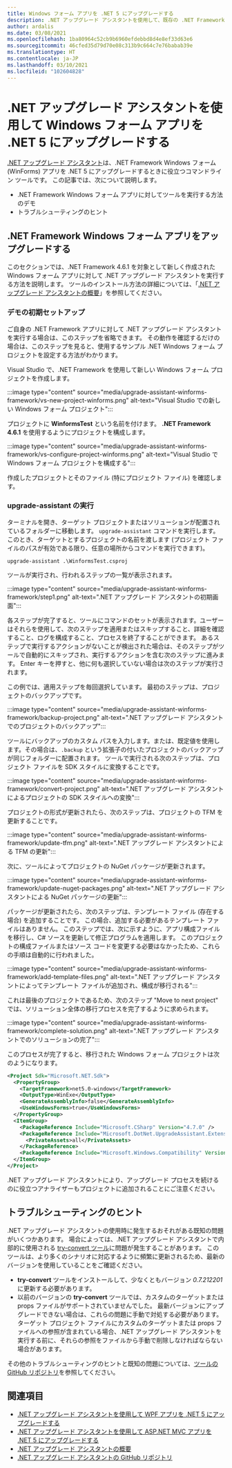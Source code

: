```yaml
---
title: Windows フォーム アプリを .NET 5 にアップグレードする
description: .NET アップグレード アシスタントを使用して、既存の .NET Framework Windows フォーム アプリを .NET 5 にアップグレードします。 .NET アップグレード アシスタントは、.NET Framework から .NET 5 にアプリを移行するときに役立つ CLI ツールです。
author: ardalis
ms.date: 03/08/2021
ms.openlocfilehash: 1ba80964c52cb9b6960efdebbd8d4e8ef33d63e6
ms.sourcegitcommit: 46cfed35d79d70e08c313b9c664c7e76babab39e
ms.translationtype: HT
ms.contentlocale: ja-JP
ms.lasthandoff: 03/10/2021
ms.locfileid: "102604828"
---
```

# <a name="upgrade-a-windows-forms-app-to-net-5-with-the-net-upgrade-assistant"></a>.NET アップグレード アシスタントを使用して Windows フォーム アプリを .NET 5 にアップグレードする

[.NET アップグレード アシスタント](upgrade-assistant-overview.md)は、.NET Framework Windows フォーム (WinForms) アプリを .NET 5 にアップグレードするときに役立つコマンドライン ツールです。 この記事では、次について説明します。

- .NET Framework Windows フォーム アプリに対してツールを実行する方法のデモ
- トラブルシューティングのヒント

## <a name="upgrade-net-framework-windows-forms-apps"></a>.NET Framework Windows フォーム アプリをアップグレードする

このセクションでは、.NET Framework 4.6.1 を対象として新しく作成された Windows フォーム アプリに対して .NET アップグレード アシスタントを実行する方法を説明します。 ツールのインストール方法の詳細については、「[.NET アップグレード アシスタントの概要](upgrade-assistant-overview.md)」を参照してください。

### <a name="initial-demo-setup"></a>デモの初期セットアップ

ご自身の .NET Framework アプリに対して .NET アップグレード アシスタントを実行する場合は、このステップを省略できます。 その動作を確認するだけの場合は、このステップを見ると、使用するサンプル .NET Windows フォーム プロジェクトを設定する方法がわかります。

Visual Studio で、.NET Framework を使用して新しい Windows フォーム プロジェクトを作成します。

:::image type="content" source="media/upgrade-assistant-winforms-framework/vs-new-project-winforms.png" alt-text="Visual Studio での新しい Windows フォーム プロジェクト":::

プロジェクトに **WinformsTest** という名前を付けます。 **.NET Framework 4.6.1** を使用するようにプロジェクトを構成します。

:::image type="content" source="media/upgrade-assistant-winforms-framework/vs-configure-project-winforms.png" alt-text="Visual Studio で Windows フォーム プロジェクトを構成する":::

作成したプロジェクトとそのファイル (特にプロジェクト ファイル) を確認します。

### <a name="run-upgrade-assistant"></a>upgrade-assistant の実行

ターミナルを開き、ターゲット プロジェクトまたはソリューションが配置されているフォルダーに移動します。 `upgrade-assistant` コマンドを実行します。このとき、ターゲットとするプロジェクトの名前を渡します (プロジェクト ファイルのパスが有効である限り、任意の場所からコマンドを実行できます)。

```console
upgrade-assistant .\WinformsTest.csproj
```

ツールが実行され、行われるステップの一覧が表示されます。

:::image type="content" source="media/upgrade-assistant-winforms-framework/step1.png" alt-text=".NET アップグレード アシスタントの初期画面":::

各ステップが完了すると、ツールにコマンドのセットが表示されます。ユーザーはそれらを使用して、次のステップを適用またはスキップすること、詳細を確認すること、ログを構成すること、プロセスを終了することができます。 あるステップで実行するアクションがないことが検出された場合は、そのステップがツールで自動的にスキップされ、実行するアクションを含む次のステップに進みます。 Enter キーを押すと、他に何も選択していない場合は次のステップが実行されます。

この例では、適用ステップを毎回選択しています。 最初のステップは、プロジェクトのバックアップです。

:::image type="content" source="media/upgrade-assistant-winforms-framework/backup-project.png" alt-text=".NET アップグレード アシスタントでのプロジェクトのバックアップ":::

ツールにバックアップのカスタム パスを入力します。または、既定値を使用します。その場合は、`.backup` という拡張子の付いたプロジェクトのバックアップが同じフォルダーに配置されます。 ツールで実行される次のステップは、プロジェクト ファイルを SDK スタイルに変換することです。

:::image type="content" source="media/upgrade-assistant-winforms-framework/convert-project.png" alt-text=".NET アップグレード アシスタントによるプロジェクトの SDK スタイルへの変換":::

プロジェクトの形式が更新されたら、次のステップは、プロジェクトの TFM を更新することです。

:::image type="content" source="media/upgrade-assistant-winforms-framework/update-tfm.png" alt-text=".NET アップグレード アシスタントによる TFM の更新":::

次に、ツールによってプロジェクトの NuGet パッケージが更新されます。

:::image type="content" source="media/upgrade-assistant-winforms-framework/update-nuget-packages.png" alt-text=".NET アップグレード アシスタントによる NuGet パッケージの更新":::

パッケージが更新されたら、次のステップは、テンプレート ファイル (存在する場合) を追加することです。 この場合、追加する必要があるテンプレート ファイルはありません。 このステップでは、次に示すように、アプリ構成ファイルを移行し、C# ソースを更新して修正プログラムを適用します。 このプロジェクトの構成ファイルまたはソース コードを変更する必要はなかったため、これらの手順は自動的に行われました。

:::image type="content" source="media/upgrade-assistant-winforms-framework/add-template-files.png" alt-text=".NET アップグレード アシスタントによってテンプレート ファイルが追加され、構成が移行される":::

これは最後のプロジェクトであるため、次のステップ "Move to next project" では、ソリューション全体の移行プロセスを完了するように求められます。

:::image type="content" source="media/upgrade-assistant-winforms-framework/complete-solution.png" alt-text=".NET アップグレード アシスタントでのソリューションの完了":::

このプロセスが完了すると、移行された Windows フォーム プロジェクトは次のようになります。

```xml
<Project Sdk="Microsoft.NET.Sdk">
  <PropertyGroup>
    <TargetFramework>net5.0-windows</TargetFramework>
    <OutputType>WinExe</OutputType>
    <GenerateAssemblyInfo>false</GenerateAssemblyInfo>
    <UseWindowsForms>true</UseWindowsForms>
  </PropertyGroup>
  <ItemGroup>
    <PackageReference Include="Microsoft.CSharp" Version="4.7.0" />
    <PackageReference Include="Microsoft.DotNet.UpgradeAssistant.Extensions.Default.Analyzers" Version="0.2.211730">
      <PrivateAssets>all</PrivateAssets>
    </PackageReference>
    <PackageReference Include="Microsoft.Windows.Compatibility" Version="5.0.2" />
  </ItemGroup>
</Project>
```

.NET アップグレード アシスタントにより、アップグレード プロセスを続けるのに役立つアナライザーもプロジェクトに追加されることにご注意ください。

## <a name="troubleshooting-tips"></a>トラブルシューティングのヒント

.NET アップグレード アシスタントの使用時に発生するおそれがある既知の問題がいくつかあります。 場合によっては、.NET アップグレード アシスタントで内部的に使用される [try-convert ツール](https://github.com/dotnet/try-convert)に問題が発生することがあります。 このツールは、より多くのシナリオに対応するように頻繁に更新されるため、最新のバージョンを使用していることをご確認ください。

- **try-convert** ツールをインストールして、少なくともバージョン _0.7.212201_ に更新する必要があります。
- 以前のバージョンの **try-convert** ツールでは、カスタムのターゲットまたは props ファイルがサポートされていませんでした。 最新バージョンにアップグレードできない場合は、これらの問題に手動で対処する必要があります。 ターゲット プロジェクト ファイルにカスタムのターゲットまたは props ファイルへの参照が含まれている場合、.NET アップグレード アシスタントを実行する前に、それらの参照をファイルから手動で削除しなければならない場合があります。

その他のトラブルシューティングのヒントと既知の問題については、[ツールの GitHub リポジトリ](https://github.com/dotnet/upgrade-assistant#troubleshooting-common-issues)を参照してください。

## <a name="see-also"></a>関連項目

- [.NET アップグレード アシスタントを使用して WPF アプリを .NET 5 にアップグレードする](upgrade-assistant-wpf-framework.md)
- [.NET アップグレード アシスタントを使用して ASP.NET MVC アプリを .NET 5 にアップグレードする](upgrade-assistant-aspnetmvc.md)
- [.NET アップグレード アシスタントの概要](upgrade-assistant-overview.md)
- [.NET アップグレード アシスタントの GitHub リポジトリ](https://github.com/dotnet/upgrade-assistant)
